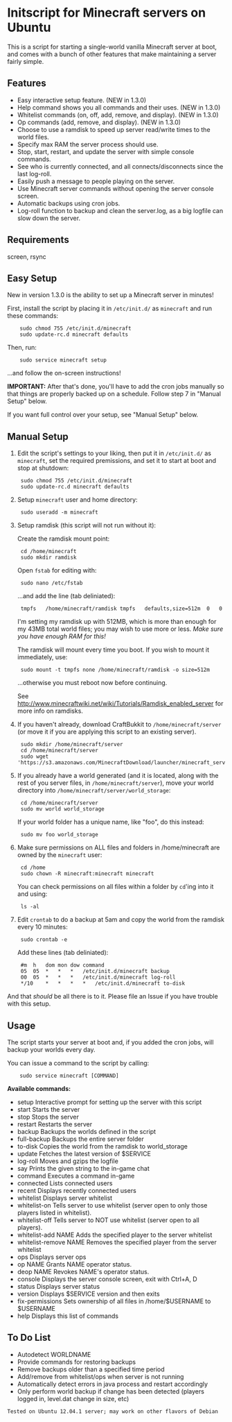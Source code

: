 Initscript for Minecraft servers on Ubuntu
==========================================
This is a script for starting a single-world vanilla Minecraft server at boot, and comes with a bunch of other features that make maintaining a server fairly simple.

Features
--------
+ Easy interactive setup feature. (NEW in 1.3.0)
+ Help command shows you all commands and their uses. (NEW in 1.3.0)
+ Whitelist commands (on, off, add, remove, and display). (NEW in 1.3.0)
+ Op commands (add, remove, and display). (NEW in 1.3.0)
+ Choose to use a ramdisk to speed up server read/write times to the world files. 
+ Specify max RAM the server process should use.
+ Stop, start, restart, and update the server with simple console commands.
+ See who is currently connected, and all connects/disconnects since the last log-roll.
+ Easily push a message to people playing on the server.
+ Use Minecraft server commands without opening the server console screen.
+ Automatic backups using cron jobs.
+ Log-roll function to backup and clean the server.log, as a big logfile can slow down the server.

Requirements
------------
screen, rsync

Easy Setup
----------
New in version 1.3.0 is the ability to set up a Minecraft server in minutes!

First, install the script by placing it in `/etc/init.d/` as `minecraft` and run these commands:

		sudo chmod 755 /etc/init.d/minecraft
		sudo update-rc.d minecraft defaults

Then, run:

		sudo service minecraft setup

...and follow the on-screen instructions!

__IMPORTANT:__ After that's done, you'll have to add the cron jobs manually so that things are properly backed up on a schedule. Follow step 7 in "Manual Setup" below.

If you want full control over your setup, see "Manual Setup" below.

Manual Setup
------------
1. Edit the script's settings to your liking, then put it in `/etc/init.d/` as `minecraft`, set the required premissions, and set it to start at boot and stop at shutdown:

		sudo chmod 755 /etc/init.d/minecraft
		sudo update-rc.d minecraft defaults

2. Setup `minecraft` user and home directory:

		sudo useradd -m minecraft

3. Setup ramdisk (this script will not run without it):
	
	Create the ramdisk mount point:
	
		cd /home/minecraft
		sudo mkdir ramdisk
	
	Open `fstab` for editing with:

		sudo nano /etc/fstab

	...and add the line (tab deliniated):

		tmpfs	/home/minecraft/ramdisk	tmpfs	defaults,size=512m	0	0

	I'm setting my ramdisk up with 512MB, which is more than enough for my 43MB total world files; you may wish to use more or less. _Make sure you have enough RAM for this!_

	The ramdisk will mount every time you boot. If you wish to mount it immediately, use:

		sudo mount -t tmpfs none /home/minecraft/ramdisk -o size=512m

	...otherwise you must reboot now before continuing.

	See http://www.minecraftwiki.net/wiki/Tutorials/Ramdisk_enabled_server for more info on ramdisks.

4. If you haven't already, download CraftBukkit to `/home/minecraft/server` (or move it if you are applying this script to an existing server).

		sudo mkdir /home/minecraft/server
		cd /home/minecraft/server
		sudo wget 'https://s3.amazonaws.com/MinecraftDownload/launcher/minecraft_server.jar'
	
5. If you already have a world generated (and it is located, along with the rest of you server files, in `/home/minecraft/server`), move your world directory into `/home/minecraft/server/world_storage`:

		cd /home/minecraft/server
		sudo mv world world_storage
		
	If your world folder has a unique name, like "foo", do this instead:
	
		sudo mv foo world_storage

6. Make sure permissions on ALL files and folders in /home/minecraft are owned by the `minecraft` user:

		cd /home
		sudo chown -R minecraft:minecraft minecraft

	You can check permissions on all files within a folder by `cd`'ing into it and using:

		ls -al

7. Edit `crontab` to do a backup at 5am and copy the world from the ramdisk every 10 minutes:

		sudo crontab -e

	Add these lines (tab deliniated):

		#m 	h 	dom	mon	dow	command
		05 	05 	*	*	*	/etc/init.d/minecraft backup
		00 	05 	*	*	*	/etc/init.d/minecraft log-roll
		*/10 	* 	*	*	*	/etc/init.d/minecraft to-disk

And that _should_ be all there is to it. Please file an Issue if you have trouble with this setup.

Usage
-----
The script starts your server at boot and, if you added the cron jobs, will backup your worlds every day.

You can issue a command to the script by calling:

		sudo service minecraft [COMMAND]

__Available commands:__
+ setup					Interactive prompt for setting up the server with this script
+ start					Starts the server
+ stop					Stops the server
+ restart				Restarts the server
+ backup				Backups the worlds defined in the script
+ full-backup			Backups the entire server folder
+ to-disk				Copies the world from the ramdisk to world_storage
+ update				Fetches the latest version of $SERVICE
+ log-roll				Moves and gzips the logfile
+ say					Prints the given string to the in-game chat
+ command				Executes a command in-game
+ connected				Lists connected users
+ recent				Displays recently connected users
+ whitelist				Displays server whitelist
+ whitelist-on			Tells server to use whitelist (server open to only those players listed in whitelist).
+ whitelist-off			Tells server to NOT use whitelist (server open to all players).
+ whitelist-add NAME	Adds the specified player to the server whitelist
+ whitelist-remove NAME	Removes the specified player from the server whitelist
+ ops					Displays server ops
+ op NAME				Grants NAME operator status.
+ deop NAME				Revokes NAME's operator status.
+ console				Displays the server console screen, exit with Ctrl+A, D
+ status				Displays server status
+ version				Displays $SERVICE version and then exits
+ fix-permissions		Sets ownership of all files in /home/$USERNAME to $USERNAME
+ help					Displays this list of commands

To Do List
----------
+ Autodetect WORLDNAME
+ Provide commands for restoring backups
+ Remove backups older than a specified time period
+ Add/remove from whitelist/ops when server is not running
+ Automatically detect errors in java process and restart accordingly
+ Only perform world backup if change has been detected (players logged in, level.dat change in size, etc)


`Tested on Ubuntu 12.04.1 server; may work on other flavors of Debian`
